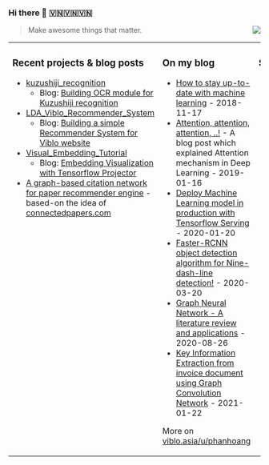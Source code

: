 ### Hi there 👋 🇻🇳🇻🇳🇻🇳

<a href="#">
<img align="right" src="https://github-readme-stats.vercel.app/api?username=huyhoang17&show_icons=true&theme=tokyonight">
</a>

> Make awesome things that matter.

<table><tr><td valign="top" width="33%">

### Recent projects & blog posts
* [kuzushiji_recognition](https://github.com/huyhoang17/kuzushiji_recognition)
    - Blog: [Building OCR module for Kuzushiji recognition](https://viblo.asia/p/V3m5WPngKO7)
* [LDA_Viblo_Recommender_System](https://github.com/huyhoang17/LDA_Viblo_Recommender_System)
    - Blog: [Building a simple Recommender System for Viblo website](https://viblo.asia/p/YWOZrgLYlQ0)
* [Visual_Embedding_Tutorial](https://github.com/huyhoang17/Visual_Embedding_Tutorial)
    - Blog: [Embedding Visualization with Tensorflow Projector](https://viblo.asia/p/924lJAAzZPM)
* [A graph-based citation network for paper recommender engine](https://github.com/huyhoang17/graph-based-citation-network) - based-on the idea of [connectedpapers.com](https://www.connectedpapers.com/)
</td><td valign="top" width="34%">

### On my blog
* [How to stay up-to-date with machine learning](https://viblo.asia/p/maGK7mBxlj2) - 2018-11-17
* [Attention, attention, attention, ..!](https://viblo.asia/p/eW65GPJYKDO) - A blog post which explained Attention mechanism in Deep Learning - 2019-01-16
* [Deploy Machine Learning model in production with Tensorflow Serving](https://viblo.asia/p/XL6lAvvN5ek) - 2020-01-20
* [Faster-RCNN object detection algorithm for Nine-dash-line detection!](https://viblo.asia/p/bJzKmREOZ9N) - 2020-03-20
* [Graph Neural Network - A literature review and applications](https://viblo.asia/p/6J3ZgP0qlmB) - 2020-08-26
* [Key Information Extraction from invoice document using Graph Convolution Network](https://viblo.asia/p/djeZ1yPGZWz) - 2021-01-22

More on [viblo.asia/u/phanhoang](https://viblo.asia/u/phanhoang)
</td><td valign="top" width="33%">

### Social links
* [twitter/\_\_phanhoang__](https://twitter.com/__phanhoang__) 
* [linkedin/phanhoang](https://www.linkedin.com/in/phanhoang)
* [viblo.asia/phanhoang](https://viblo.asia/u/phanhoang)
* ![Imgur](https://i.imgur.com/K0oLrYv.jpg)
</td></tr></table>
